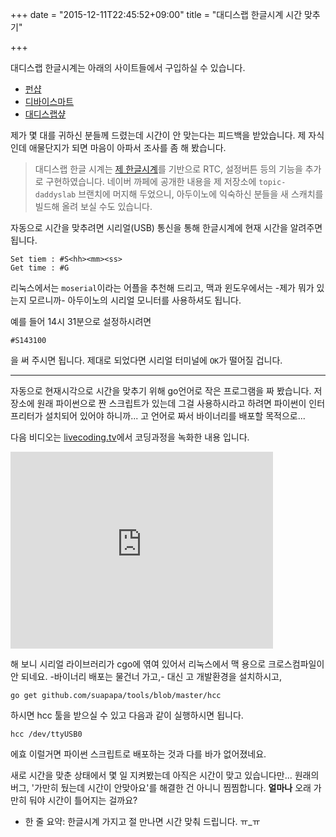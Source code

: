 +++
date = "2015-12-11T22:45:52+09:00"
title = "대디스랩 한글시계 시간 맞추기"

+++

대디스랩 한글시계는 아래의 사이트들에서 구입하실 수 있습니다.

* [펀샵](http://www.funshop.co.kr/goods/detail/35070?t=s)
* [디바이스마트](http://www.devicemart.co.kr/1272649)
* [대디스랩샾](http://shop.daddyslab.com/?product=kclock_standard)

제가 몇 대를 귀하신 분들께 드렸는데 시간이 안 맞는다는 피드백을 받았습니다.
제 자식인데 애물단지가 되면 마음이 아파서 조사를 좀 해 봤습니다.

> 대디스랩 한글 시계는 [제 한글시계](https://github.com/suapapa/HangulClock)를
> 기반으로 RTC, 설정버튼 등의 기능을 추가로 구현하였습니다. 네이버 까페에 공개한
> 내용을 제 저장소에 `topic-daddyslab` 브랜치에 머지해 두었으니, 아두이노에
> 익숙하신 분들을 새 스캐치를 빌드해 올려 보실 수도 있습니다.

자동으로 시간을 맞추려면 시리얼(USB) 통신을 통해 한글시계에
현재 시간을 알려주면 됩니다.

    Set tiem : #S<hh><mm><ss>
    Get time : #G

리눅스에서는 `moserial`이라는 어플을 추천해 드리고,
맥과 윈도우에서는 -제가 뭐가 있는지 모르니까- 아두이노의 시리얼 모니터를
사용하셔도 됩니다.

예를 들어 14시 31분으로 설정하시려면

    #S143100

을 써 주시면 됩니다. 제대로 되었다면 시리얼 터미널에 `OK`가 떨어질 겁니다.

----

자동으로 현재시각으로 시간을 맞추기 위해 go언어로 작은 프로그램을 짜 봤습니다.
저장소에 원래 파이썬으로 짠 스크립트가 있는데 그걸 사용하시라고 하려면
파이썬이 인터프리터가 설치되어 있어야 하니까... 고 언어로 짜서 바이너리를
배포할 목적으로...

다음 비디오는 [livecoding.tv](http://livecoding.tv/suapapa)에서
코딩과정을 녹화한 내용 입니다.

<iframe width="420" height="315" src="https://www.youtube.com/embed/vwLqCZjPDmA" frameborder="0" allowfullscreen></iframe>

해 보니 시리얼 라이브러리가 cgo에 엮여 있어서 리눅스에서 맥 용으로 크로스컴파일이
안 되네요. -바이너리 배포는 물건너 가고,- 대신 고 개발환경을 설치하시고,

    go get github.com/suapapa/tools/blob/master/hcc

하시면 hcc 툴을 받으실 수 있고 다음과 같이 실행하시면 됩니다.

    hcc /dev/ttyUSB0

에효 이럴거면 파이썬 스크립트로 배포하는 것과 다를 바가 없어졌네요.

새로 시간을 맞춘 상태에서 몇 일 지켜봤는데 아직은 시간이 맞고 있습니다만...
원래의 버그, '가만히 뒀는데 시간이 안맞아요'를 해결한 건 아니니
찜찜합니다. **얼마나** 오래 가만히 둬야 시간이 틀어지는 걸까요?

* 한 줄 요약: 한글시계 가지고 절 만나면 시간 맞춰 드립니다. ㅠ_ㅠ
